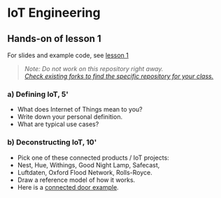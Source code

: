 # IoT Engineering
## Hands-on of lesson 1
For slides and example code, see [lesson 1](../../../fhnw-iot/blob/master/01/README.md)

> *Note: Do not work on this repository right away.*<br/>
> *[Check existing forks to find the specific repository for your class.](../../network/members)*

### a) Defining IoT, 5'
* What does Internet of Things mean to you?
* Write down your personal definition.
* What are typical use cases?

### b) Deconstructing IoT, 10'
* Pick one of these connected products / IoT projects:
* Nest, Hue, Withings, Good Night Lamp, Safecast,
* Luftdaten, Oxford Flood Network, Rolls-Royce.
* Draw a reference model of how it works.
* Here is a [connected door example](https://pbs.twimg.com/media/DaQ91NUXkAA_VFY.png:large).
